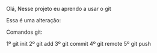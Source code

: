 Olá, Nesse projeto eu aprendo a usar o git

Essa é uma alteração:

Comandos git:

1º git init
2º git add
3º git commit
4º git remote
5º git push